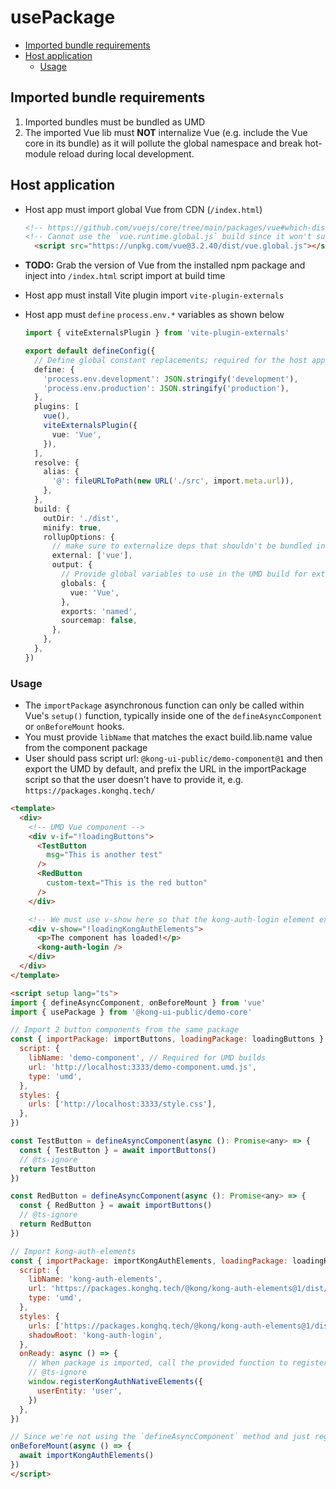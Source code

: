 # usePackage

- [Imported bundle requirements](#imported-bundle-requirements)
- [Host application](#host-application)
  - [Usage](#usage)

## Imported bundle requirements

1. Imported bundles must be bundled as UMD
2. The imported Vue lib must **NOT** internalize Vue (e.g. include the Vue core in its bundle) as it will pollute the global namespace and break hot-module reload during local development.

## Host application

- Host app must import global Vue from CDN (`/index.html`)

  ```html
  <!-- https://github.com/vuejs/core/tree/main/packages/vue#which-dist-file-to-use -->
  <!-- Cannot use the `vue.runtime.global.js` build since it won't support local hot-reload for local dev -->
    <script src="https://unpkg.com/vue@3.2.40/dist/vue.global.js"></script>
  ````

- **TODO:** Grab the version of Vue from the installed npm package and inject into `/index.html` script import at build time
- Host app must install Vite plugin import `vite-plugin-externals`
- Host app must `define` `process.env.*` variables as shown below

  ```ts
  import { viteExternalsPlugin } from 'vite-plugin-externals'

  export default defineConfig({
    // Define global constant replacements; required for the host app
    define: {
      'process.env.development': JSON.stringify('development'),
      'process.env.production': JSON.stringify('production'),
    },
    plugins: [
      vue(),
      viteExternalsPlugin({
        vue: 'Vue',
      }),
    ],
    resolve: {
      alias: {
        '@': fileURLToPath(new URL('./src', import.meta.url)),
      },
    },
    build: {
      outDir: './dist',
      minify: true,
      rollupOptions: {
        // make sure to externalize deps that shouldn't be bundled into your library
        external: ['vue'],
        output: {
          // Provide global variables to use in the UMD build for externalized deps
          globals: {
            vue: 'Vue',
          },
          exports: 'named',
          sourcemap: false,
        },
      },
    },
  })
  ```

### Usage

- The `importPackage` asynchronous function can only be called within Vue's `setup()` function, typically inside one of the `defineAsyncComponent` or `onBeforeMount` hooks.
- You must provide `libName` that matches the exact build.lib.name value from the component package
- User should pass script url: `@kong-ui-public/demo-component@1` and then export the UMD by default, and prefix the URL in the importPackage script so that the user doesn't have to provide it, e.g. `https://packages.konghq.tech/`

```html
<template>
  <div>
    <!-- UMD Vue component -->
    <div v-if="!loadingButtons">
      <TestButton
        msg="This is another test"
      />
      <RedButton
        custom-text="This is the red button"
      />
    </div>

    <!-- We must use v-show here so that the kong-auth-login element exists in the DOM -->
    <div v-show="!loadingKongAuthElements">
      <p>The component has loaded!</p>
      <kong-auth-login />
    </div>
  </div>
</template>

<script setup lang="ts">
import { defineAsyncComponent, onBeforeMount } from 'vue'
import { usePackage } from '@kong-ui-public/demo-core'

// Import 2 button components from the same package
const { importPackage: importButtons, loadingPackage: loadingButtons } = usePackage({
  script: {
    libName: 'demo-component', // Required for UMD builds
    url: 'http://localhost:3333/demo-component.umd.js',
    type: 'umd',
  },
  styles: {
    urls: ['http://localhost:3333/style.css'],
  },
})

const TestButton = defineAsyncComponent(async (): Promise<any> => {
  const { TestButton } = await importButtons()
  // @ts-ignore
  return TestButton
})

const RedButton = defineAsyncComponent(async (): Promise<any> => {
  const { RedButton } = await importButtons()
  // @ts-ignore
  return RedButton
})

// Import kong-auth-elements
const { importPackage: importKongAuthElements, loadingPackage: loadingKongAuthElements } = usePackage({
  script: {
    libName: 'kong-auth-elements',
    url: 'https://packages.konghq.tech/@kong/kong-auth-elements@1/dist/kong-auth-elements.umd.js',
    type: 'umd',
  },
  styles: {
    urls: ['https://packages.konghq.tech/@kong/kong-auth-elements@1/dist/style.css'],
    shadowRoot: 'kong-auth-login',
  },
  onReady: async () => {
    // When package is imported, call the provided function to register the web components to the window
    // @ts-ignore
    window.registerKongAuthNativeElements({
      userEntity: 'user',
    })
  },
})

// Since we're not using the `defineAsyncComponent` method and just registering the web component to the window, we need to use the `onBeforeMount` hook
onBeforeMount(async () => {
  await importKongAuthElements()
})
</script>
```
